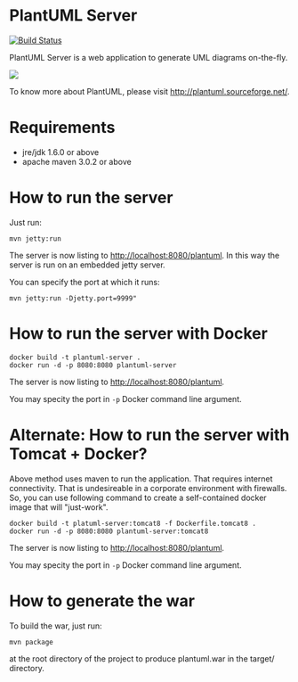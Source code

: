PlantUML Server 
===============
[![Build Status](https://travis-ci.org/plantuml/plantuml-server.png?branch=master)](https://travis-ci.org/plantuml/plantuml-server)

PlantUML Server is a web application to generate UML diagrams on-the-fly.

![](https://raw.githubusercontent.com/ftomassetti/plantuml-server/readme/screenshots/screenshot.png)
 
To know more about PlantUML, please visit http://plantuml.sourceforge.net/.

Requirements
============

 * jre/jdk 1.6.0 or above
 * apache maven 3.0.2 or above

How to run the server
=====================

Just run:

```
mvn jetty:run
```

The server is now listing to [http://localhost:8080/plantuml](http://localhost:8080/plantuml).
In this way the server is run on an embedded jetty server. 

You can specify the port at which it runs:

```
mvn jetty:run -Djetty.port=9999"
```

How to run the server with Docker
=================================

```
docker build -t plantuml-server .
docker run -d -p 8080:8080 plantuml-server
```

The server is now listing to [http://localhost:8080/plantuml](http://localhost:8080/plantuml).

You may specity the port in `-p` Docker command line argument.

Alternate: How to run the server with Tomcat + Docker?
======================================================

Above method uses maven to run the application. That requires internet connectivity. That is undesireable in a corporate environment with firewalls. So, you can use following command to create a self-contained docker image that will "just-work". 

```
docker build -t platuml-server:tomcat8 -f Dockerfile.tomcat8 . 
docker run -d -p 8080:8080 plantuml-server:tomcat8
```
The server is now listing to [http://localhost:8080/plantuml](http://localhost:8080/plantuml).

You may specity the port in `-p` Docker command line argument.
 

How to generate the war
=======================

To build the war, just run:

```
mvn package
```

at the root directory of the project to produce plantuml.war in the target/ directory.
